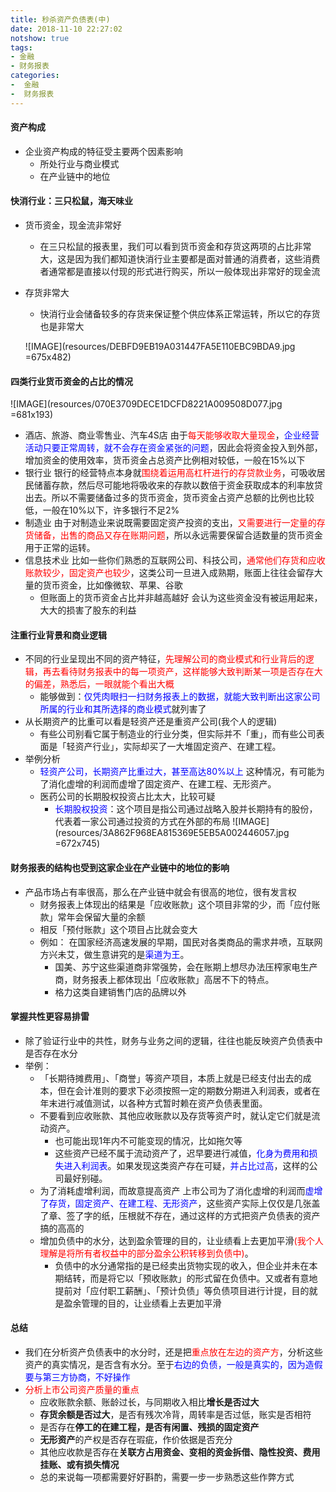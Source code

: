 ```yaml
---
title: 秒杀资产负债表(中)
date: 2018-11-10 22:27:02
notshow: true
tags: 
- 金融
- 财务报表
categories: 
-  金融
-  财务报表
---
```


#### 资产构成
- 企业资产构成的特征受主要两个因素影响
  - 所处行业与商业模式
  - 在产业链中的地位

#### 快消行业：三只松鼠，海天味业
- 货币资金，现金流非常好
  - 在三只松鼠的报表里，我们可以看到货币资金和存货这两项的占比非常大，这是因为我们都知道快消行业主要都是面对普通的消费者，这些消费者通常都是直接以付现的形式进行购买，所以一般体现出非常好的现金流
- 存货非常大
  - 快消行业会储备较多的存货来保证整个供应体系正常运转，所以它的存货也是非常大
  
  ![IMAGE](resources/DEBFD9EB19A031447FA5E110EBC9BDA9.jpg =675x482)

#### 四类行业货币资金的占比的情况
![IMAGE](resources/070E3709DECE1DCFD8221A009508D077.jpg =681x193)
- 酒店、旅游、商业零售业、汽车4S店
  由于<font color='red'>每天能够收取大量现金</font>，<font color='blue'>企业经营活动只要正常周转，就不会存在资金紧张的问题</font>，因此会将资金投入到外部，增加资金的使用效率，货币资金占总资产比例相对较低，一般在15%以下
- 银行业
  银行的经营特点本身就<font color='red'>围绕着运用高杠杆进行的存贷款业务</font>，可吸收居民储蓄存款，然后尽可能地将吸收来的存款以数倍于资金获取成本的利率放贷出去。所以不需要储备过多的货币资金，货币资金占资产总额的比例也比较低，一般在10%以下，许多银行不足2%
- 制造业
  由于对制造业来说既需要固定资产投资的支出，<font color='red'>又需要进行一定量的存货储备，出售的商品又存在账期问题</font>，所以永远需要保留合适数量的货币资金用于正常的运转。
- 信息技术业
  比如一些你们熟悉的互联网公司、科技公司，<font color='red'>通常他们存货和应收账款较少，固定资产也较少</font>，这类公司一旦进入成熟期，账面上往往会留存大量的货币资金，比如像微软、苹果、谷歌
  - 但账面上的货币资金占比并非越高越好
    会认为这些资金没有被运用起来，大大的损害了股东的利益

#### 注重行业背景和商业逻辑
- 不同的行业呈现出不同的资产特征，<font color='red'>先理解公司的商业模式和行业背后的逻辑，再去看待财务报表中的每一项资产，这样能够大致判断某一项是否存在大的偏差，熟悉后，一眼就能个看出大概</font>
  - 能够做到：<font color='blue'>仅凭肉眼扫一扫财务报表上的数据，就能大致判断出这家公司所属的行业和其所选择的商业模式</font>就列害了
- 从长期资产的比重可以看是轻资产还是重资产公司(我个人的逻辑)
  - 有些公司别看它属于制造业的行业分类，但实际并不「重」，而有些公司表面是「轻资产行业」，实际却买了一大堆固定资产、在建工程。
- 举例分析
  - <font color='blue'>轻资产公司，长期资产比重过大，甚至高达80%以上</font>
  这种情况，有可能为了消化虚增的利润而虚增了固定资产、在建工程、无形资产。
  - 医药公司的长期股权投资占比太大，比较可疑
    - <font color='blue'>长期股权投资</font>：这个项目是指公司通过战略入股并长期持有的股份，代表着一家公司通过投资的方式在外部的布局
    ![IMAGE](resources/3A862F968EA815369E5EB5A002446057.jpg =672x745)


#### 财务报表的结构也受到这家企业在产业链中的地位的影响
- 产品市场占有率很高，那么在产业链中就会有很高的地位，很有发言权
  - 财务报表上体现出的结果是「应收账款」这个项目非常的少，而「应付账款」常年会保留大量的余额
  - 相反「预付账款」这个项目占比就会变大
  - 例如：
  在国家经济高速发展的早期，国民对各类商品的需求井喷，互联网方兴未艾，做生意讲究的是<font color='blue'>渠道为王</font>。
    - 国美、苏宁这些渠道商非常强势，会在账期上想尽办法压榨家电生产商，财务报表上都体现出「应收账款」高居不下的特点。
    - 格力这类自建销售门店的品牌以外

#### 掌握共性更容易排雷
- 除了验证行业中的共性，财务与业务之间的逻辑，往往也能反映资产负债表中是否存在水分
- 举例：
  - 「长期待摊费用」、「商誉」等资产项目，本质上就是已经支付出去的成本，但在会计准则的要求下必须按照一定的期数分期进入利润表，或者在年末进行减值测试，以各种方式暂时赖在资产负债表里面。
  - 不要看到应收账款、其他应收账款以及存货等资产时，就认定它们就是流动资产。
    - 也可能出现1年内不可能变现的情况，比如拖欠等
    - 这些资产已经不属于流动资产了，迟早要进行减值，<font color='blue'>化身为费用和损失进入利润表</font>。如果发现这类资产存在可疑，<font color='blue'>并占比过高</font>，这样的公司最好别碰。
  - 为了消耗虚增利润，而故意提高资产
    上市公司为了消化虚增的利润而<font color='blue'>虚增了存货，固定资产、在建工程、无形资产</font>，这些资产实际上仅仅是几张盖了章、签了字的纸，压根就不存在，通过这样的方式把资产负债表的资产搞的高高的
  - 增加负债中的水分，达到盈余管理的目的，让业绩看上去更加平滑<font color='red'>(我个人理解是将所有者权益中的部分盈余公积转移到负债中)</font>。
    - 负债中的水分通常指的是已经卖出货物实现的收入，但企业并未在本期结转，而是将它以「预收账款」的形式留在负债中。又或者有意地提前对「应付职工薪酬」、「预计负债」等负债项目进行计提，目的就是盈余管理的目的，让业绩看上去更加平滑

#### 总结
- 我们在分析资产负债表中的水分时，还是把<font color='red'>重点放在左边的资产方</font>，分析这些资产的真实情况，是否含有水分。至于<font color='blue'>右边的负债，一般是真实的，因为造假要与第三方协商，不好操作</font>
- <font color='red'>分析上市公司资产质量的重点</font>
  - 应收账款余额、账龄过长，与同期收入相比**增长是否过大**
  - **存货余额是否过大**，是否有残次冷背，周转率是否过低，账实是否相符
  - 是否存在**停工的在建工程，是否有闲置、残损的固定资产**
  - **无形资产**的产权是否存在瑕疵，作价依据是否充分
  - 其他应收款是否存在**关联方占用资金、变相的资金拆借、隐性投资、费用挂账、或有损失情况**
  - 总的来说每一项都需要好好斟酌，需要一步一步熟悉这些作弊方式